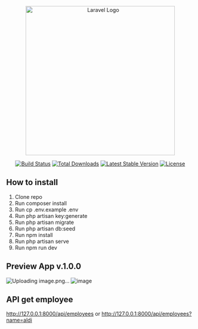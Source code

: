 <p align="center"><a href="https://laravel.com" target="_blank"><img src="https://raw.githubusercontent.com/laravel/art/master/logo-lockup/5%20SVG/2%20CMYK/1%20Full%20Color/laravel-logolockup-cmyk-red.svg" width="400" alt="Laravel Logo"></a></p>

<p align="center">
<a href="https://github.com/laravel/framework/actions"><img src="https://github.com/laravel/framework/workflows/tests/badge.svg" alt="Build Status"></a>
<a href="https://packagist.org/packages/laravel/framework"><img src="https://img.shields.io/packagist/dt/laravel/framework" alt="Total Downloads"></a>
<a href="https://packagist.org/packages/laravel/framework"><img src="https://img.shields.io/packagist/v/laravel/framework" alt="Latest Stable Version"></a>
<a href="https://packagist.org/packages/laravel/framework"><img src="https://img.shields.io/packagist/l/laravel/framework" alt="License"></a>
</p>

## How to install
1. Clone repo
2. Run composer install
3. Run cp .env.example .env
4. Run php artisan key:generate
5. Run php artisan migrate
6. Run php artisan db:seed
7. Run npm install
8. Run php artisan serve
9. Run npm run dev

## Preview App v.1.0.0
![Uploading image.png…]()
![image](https://github.com/aldipraddana/e-employee-aldi/assets/47706809/f598aeb1-ae03-4d27-8236-559e404bfbfd)

## API get employee
http://127.0.0.1:8000/api/employees
or
http://127.0.0.1:8000/api/employees?name=aldi



